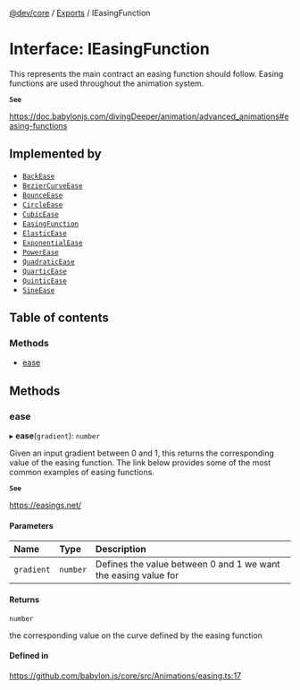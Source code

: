 [@dev/core](../README.md) / [Exports](../modules.md) / IEasingFunction

# Interface: IEasingFunction

This represents the main contract an easing function should follow.
Easing functions are used throughout the animation system.

**`See`**

https://doc.babylonjs.com/divingDeeper/animation/advanced_animations#easing-functions

## Implemented by

- [`BackEase`](../classes/BackEase.md)
- [`BezierCurveEase`](../classes/BezierCurveEase.md)
- [`BounceEase`](../classes/BounceEase.md)
- [`CircleEase`](../classes/CircleEase.md)
- [`CubicEase`](../classes/CubicEase.md)
- [`EasingFunction`](../classes/EasingFunction.md)
- [`ElasticEase`](../classes/ElasticEase.md)
- [`ExponentialEase`](../classes/ExponentialEase.md)
- [`PowerEase`](../classes/PowerEase.md)
- [`QuadraticEase`](../classes/QuadraticEase.md)
- [`QuarticEase`](../classes/QuarticEase.md)
- [`QuinticEase`](../classes/QuinticEase.md)
- [`SineEase`](../classes/SineEase.md)

## Table of contents

### Methods

- [ease](IEasingFunction.md#ease)

## Methods

### ease

▸ **ease**(`gradient`): `number`

Given an input gradient between 0 and 1, this returns the corresponding value
of the easing function.
The link below provides some of the most common examples of easing functions.

**`See`**

https://easings.net/

#### Parameters

| Name | Type | Description |
| :------ | :------ | :------ |
| `gradient` | `number` | Defines the value between 0 and 1 we want the easing value for |

#### Returns

`number`

the corresponding value on the curve defined by the easing function

#### Defined in

https://github.com/babylon.js/core/src/Animations/easing.ts:17
